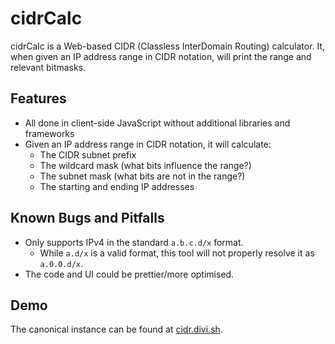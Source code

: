 # cidrCalc

cidrCalc is a Web-based CIDR (Classless InterDomain Routing) calculator. It, when given an IP address range in CIDR notation, will print the range and relevant bitmasks.

## Features
- All done in client-side JavaScript without additional libraries and frameworks
- Given an IP address range in CIDR notation, it will calculate:
   - The CIDR subnet prefix
   - The wildcard mask (what bits influence the range?)
   - The subnet mask (what bits are not in the range?)
   - The starting and ending IP addresses

## Known Bugs and Pitfalls
- Only supports IPv4 in the standard `a.b.c.d/x` format.
   - While `a.d/x` is a valid format, this tool will not properly resolve it as `a.0.0.d/x`.
- The code and UI could be prettier/more optimised.

## Demo

The canonical instance can be found at [cidr.divi.sh](https://cidr.divi.sh/).
